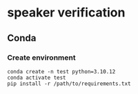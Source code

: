 # speaker verification


## Conda

### Create environment
    conda create -n test python=3.10.12
    conda activate test
    pip install -r /path/to/requirements.txt